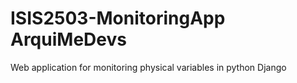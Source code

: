 # ISIS2503-MonitoringApp ArquiMeDevs
Web application for monitoring physical variables in python Django
